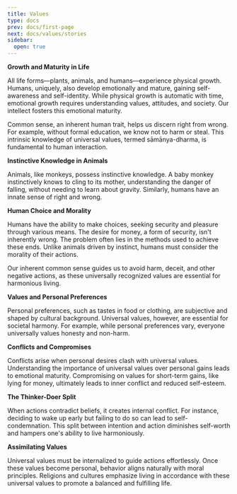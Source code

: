 ```yaml
---
title: Values
type: docs
prev: docs/first-page
next: docs/values/stories
sidebar:
  open: true
---
```



**Growth and Maturity in Life**

All life forms—plants, animals, and humans—experience physical growth. Humans, uniquely, also develop emotionally and mature, gaining self-awareness and self-identity. While physical growth is automatic with time, emotional growth requires understanding values, attitudes, and society. Our intellect fosters this emotional maturity.

Common sense, an inherent human trait, helps us discern right from wrong. For example, without formal education, we know not to harm or steal. This intrinsic knowledge of universal values, termed sāmānya-dharma, is fundamental to human interaction.

**Instinctive Knowledge in Animals**

Animals, like monkeys, possess instinctive knowledge. A baby monkey instinctively knows to cling to its mother, understanding the danger of falling, without needing to learn about gravity. Similarly, humans have an innate sense of right and wrong.

**Human Choice and Morality**

Humans have the ability to make choices, seeking security and pleasure through various means. The desire for money, a form of security, isn't inherently wrong. The problem often lies in the methods used to achieve these ends. Unlike animals driven by instinct, humans must consider the morality of their actions. 

Our inherent common sense guides us to avoid harm, deceit, and other negative actions, as these universally recognized values are essential for harmonious living. 

**Values and Personal Preferences**

Personal preferences, such as tastes in food or clothing, are subjective and shaped by cultural background. Universal values, however, are essential for societal harmony. For example, while personal preferences vary, everyone universally values honesty and non-harm.

**Conflicts and Compromises**

Conflicts arise when personal desires clash with universal values. Understanding the importance of universal values over personal gains leads to emotional maturity. Compromising on values for short-term gains, like lying for money, ultimately leads to inner conflict and reduced self-esteem.

**The Thinker-Doer Split**

When actions contradict beliefs, it creates internal conflict. For instance, deciding to wake up early but failing to do so can lead to self-condemnation. This split between intention and action diminishes self-worth and hampers one's ability to live harmoniously.

**Assimilating Values**

Universal values must be internalized to guide actions effortlessly. Once these values become personal, behavior aligns naturally with moral principles. Religions and cultures emphasize living in accordance with these universal values to promote a balanced and fulfilling life.
